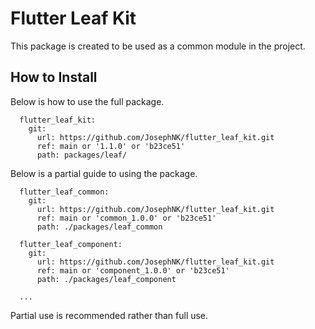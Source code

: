 # Flutter Leaf Kit

This package is created to be used as a common module in the project.

## How to Install

Below is how to use the full package.
```
  flutter_leaf_kit:
    git:
      url: https://github.com/JosephNK/flutter_leaf_kit.git
      ref: main or '1.1.0' or 'b23ce51'
      path: packages/leaf/
```

Below is a partial guide to using the package.
```
  flutter_leaf_common:
    git:
      url: https://github.com/JosephNK/flutter_leaf_kit.git
      ref: main or 'common_1.0.0' or 'b23ce51'
      path: ./packages/leaf_common
  
  flutter_leaf_component:
    git:
      url: https://github.com/JosephNK/flutter_leaf_kit.git
      ref: main or 'component_1.0.0' or 'b23ce51'
      path: ./packages/leaf_component
  
  ...
```

Partial use is recommended rather than full use.